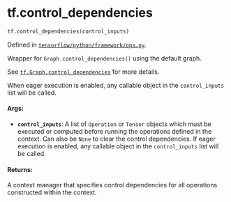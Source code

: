 <div itemscope itemtype="http://developers.google.com/ReferenceObject">
<meta itemprop="name" content="tf.control_dependencies" />
<meta itemprop="path" content="Stable" />
</div>

# tf.control_dependencies

``` python
tf.control_dependencies(control_inputs)
```



Defined in [`tensorflow/python/framework/ops.py`](https://www.tensorflow.org/code/tensorflow/python/framework/ops.py).

Wrapper for `Graph.control_dependencies()` using the default graph.

See <a href="../tf/Graph.md#control_dependencies"><code>tf.Graph.control_dependencies</code></a>
for more details.

When eager execution is enabled, any callable object in the `control_inputs`
list will be called.

#### Args:

* <b>`control_inputs`</b>: A list of `Operation` or `Tensor` objects which
    must be executed or computed before running the operations
    defined in the context.  Can also be `None` to clear the control
    dependencies. If eager execution is enabled, any callable object in the
    `control_inputs` list will be called.


#### Returns:

A context manager that specifies control dependencies for all
operations constructed within the context.